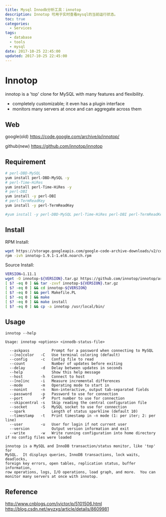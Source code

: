 ```yaml
---
title: Mysql Innodb分析工具：innotop
description: Innotop 可用于实时查看mysql的当前运行状态。
toc: true
categories:
  - Services
tags:
  - database
  - tools
  - mysql
date: 2017-10-25 22:45:00
updated: 2017-10-25 22:45:00
---
```


# Innotop

innotop is a 'top' clone for MySQL with many features and flexibility.

- completely customizable; it even has a plugin interface
- monitors many servers at once and can aggregate across them

## Web

google(old)
https://code.google.com/archive/p/innotop/

github(new)
https://github.com/innotop/innotop

## Requirement

```bash
# perl-DBD-MySQL
yum install perl-DBD-MySQL -y
# perl-Time-HiRes
yum install perl-Time-HiRes -y
# perl-DBI
yum install -y perl-DBI
# perl-TermReadKey
yum install -y perl-TermReadKey

#yum install -y perl-DBD-MySQL perl-Time-HiRes perl-DBI perl-TermReadKey
```

## Install

RPM Install:

```bash
wget https://storage.googleapis.com/google-code-archive-downloads/v2/code.google.com/innotop/innotop-1.9.1-1.el6.noarch.rpm
rpm -ivh innotop-1.9.1-1.el6.noarch.rpm
```

Source Install:

```bash
VERSION=1.11.1
wget -O innotop-${VERSION}.tar.gz https://github.com/innotop/innotop/archive/v${VERSION}.tar.gz
[ $? -eq 0 ] && tar -zxvf innotop-${VERSION}.tar.gz
[ $? -eq 0 ] && cd innotop-${VERSION}
[ $? -eq 0 ] && perl Makefile.PL
[ $? -eq 0 ] && make
[ $? -eq 0 ] && make install
[ $? -eq 0 ] && cp -a innotop /usr/local/bin/
```

## Usage

```
innotop --help

Usage: innotop <options> <innodb-status-file>

  --askpass          Prompt for a password when connecting to MySQL
  --[no]color   -C   Use terminal coloring (default)
  --config      -c   Config file to read
  --count            Number of updates before exiting
  --delay       -d   Delay between updates in seconds
  --help             Show this help message
  --host        -h   Connect to host
  --[no]inc     -i   Measure incremental differences
  --mode        -m   Operating mode to start in
  --nonint      -n   Non-interactive, output tab-separated fields
  --password    -p   Password to use for connection
  --port        -P   Port number to use for connection
  --skipcentral -s   Skip reading the central configuration file
  --socket      -S   MySQL socket to use for connection
  --spark            Length of status sparkline (default 10)
  --timestamp   -t   Print timestamp in -n mode (1: per iter; 2: per line)
  --user        -u   User for login if not current user
  --version          Output version information and exit
  --write       -w   Write running configuration into home directory if no config files were loaded

innotop is a MySQL and InnoDB transaction/status monitor, like 'top' for
MySQL.  It displays queries, InnoDB transactions, lock waits, deadlocks,
foreign key errors, open tables, replication status, buffer information,
row operations, logs, I/O operations, load graph, and more.  You can
monitor many servers at once with innotop.
```

## Reference

http://www.cnblogs.com/ivictor/p/5101506.html  
http://blog.csdn.net/wyzxg/article/details/8609981


